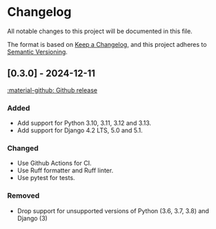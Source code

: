 # Changelog

<!-- START -->
All notable changes to this project will be documented in this file.

The format is based on [Keep a Changelog](https://keepachangelog.com/en/1.1.0/),
and this project adheres to [Semantic Versioning](https://semver.org/spec/v2.0.0.html).

## [0.3.0] - 2024-12-11

[:material-github: Github release](https://github.com/illagrenan/django-brotli/releases/tag/v0.3.0)

### Added

- Add support for Python 3.10, 3.11, 3.12 and 3.13.
- Add support for Django 4.2 LTS, 5.0 and 5.1.

### Changed

- Use Github Actions for CI.
- Use Ruff formatter and Ruff linter.
- Use pytest for tests.


### Removed

- Drop support for unsupported versions of Python (3.6, 3.7, 3.8) and Django (3)
